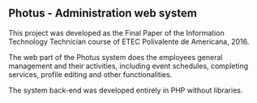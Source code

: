 ## Photus - Administration web system

This project was developed as the Final Paper of the Information Technology Technician course of ETEC Polivalente de Americana, 2016.

The web part of the Photus system does the employees general management and their activities, including event schedules, completing services, profile editing and other functionalities.

The system back-end was developed entirely in PHP without libraries.
